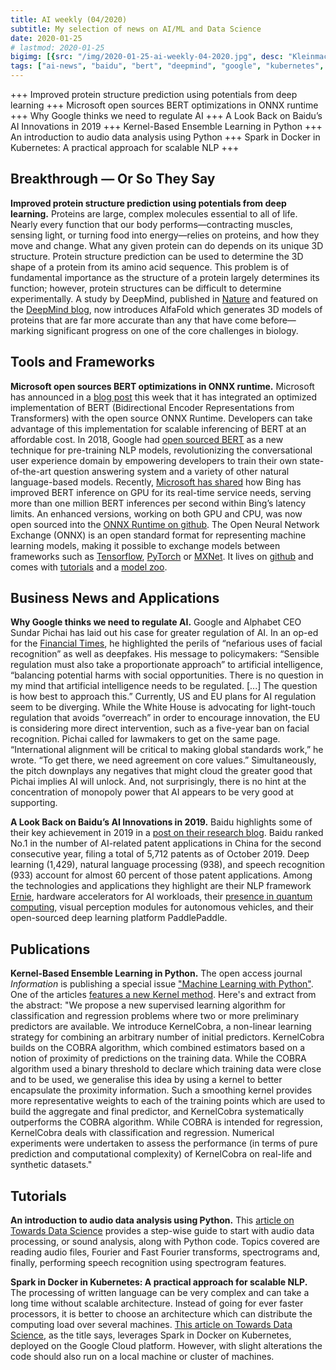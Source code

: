 ```yaml
---
title: AI weekly (04/2020)
subtitle: My selection of news on AI/ML and Data Science
date: 2020-01-25
# lastmod: 2020-01-25
bigimg: [{src: "/img/2020-01-25-ai-weekly-04-2020.jpg", desc: "Kleinmachnow (2020)"}]
tags: ["ai-news", "baidu", "bert", "deepmind", "google", "kubernetes", "microsoft", "onnx", "sound-analysis", "spark"]
---
```


+++ Improved protein structure prediction using potentials from deep learning +++ Microsoft open sources BERT optimizations in ONNX runtime +++ Why Google thinks we need to regulate AI +++ A Look Back on Baidu’s AI Innovations in 2019 +++ Kernel-Based Ensemble Learning in Python +++ An introduction to audio data analysis using Python +++ Spark in Docker in Kubernetes: A practical approach for scalable NLP +++
 
<!--more-->

## Breakthrough &mdash; Or So They Say

**Improved protein structure prediction using potentials from deep learning.** Proteins are large, complex molecules essential to all of life. Nearly every function that our body performs—contracting muscles, sensing light, or turning food into energy—relies on proteins, and how they move and change. What any given protein can do depends on its unique 3D structure. Protein structure prediction can be used to determine the 3D shape of a protein from its amino acid sequence. This problem is of fundamental importance as the structure of a protein largely determines its function; however, protein structures can be difficult to determine experimentally. A study by DeepMind, published in [Nature](https://rdcu.be/b0mtx) and featured on the [DeepMind blog](https://deepmind.com/blog/article/AlphaFold-Using-AI-for-scientific-discovery), now introduces AlfaFold which generates 3D models of proteins that are far more accurate than any that have come before—marking significant progress on one of the core challenges in biology. 
 


## Tools and Frameworks

**Microsoft open sources BERT optimizations in ONNX runtime.** Microsoft has announced in a [blog post](https://cloudblogs.microsoft.com/opensource/2020/01/21/microsoft-onnx-open-source-optimizations-transformer-inference-gpu-cpu/) this week that it has integrated an optimized implementation of BERT (Bidirectional Encoder Representations from Transformers) with the open source ONNX Runtime. Developers can take advantage of this implementation for scalable inferencing of BERT at an affordable cost. In 2018, Google had [open sourced BERT](https://ai.googleblog.com/2018/11/open-sourcing-bert-state-of-art-pre.html) as a new technique for pre-training NLP models, revolutionizing the conversational user experience domain by empowering developers to train their own state-of-the-art question answering system and a variety of other natural language-based models. Recently, [Microsoft has shared](https://azure.microsoft.com/en-us/blog/bing-delivers-its-largest-improvement-in-search-experience-using-azure-gpus/) how Bing has improved BERT inference on GPU for its real-time service needs, serving more than one million BERT inferences per second within Bing’s latency limits. An enhanced versions, working on both GPU and CPU, was now open sourced into the [ONNX Runtime on github](https://github.com/microsoft/onnxruntime/releases/tag/v1.1.1). The Open Neural Network Exchange (ONNX) is an open standard format for representing machine learning models, making it possible to exchange models between frameworks such as [Tensorflow](https://github.com/tensorflow/tensorflow), [PyTorch](https://github.com/pytorch/pytorch) or [MXNet](https://github.com/apache/incubator-mxnet). It lives on [github](https://github.com/onnx/onnx) and comes with [tutorials](https://github.com/onnx/tutorials) and a [model zoo](https://github.com/onnx/models).


## Business News and Applications

**Why Google thinks we need to regulate AI.** Google and Alphabet CEO Sundar Pichai has laid out his case for greater regulation of AI. In an op-ed for the [Financial Times](https://www.ft.com/content/3467659a-386d-11ea-ac3c-f68c10993b04), he highlighted the perils of “nefarious uses of facial recognition” as well as deepfakes. His message to policymakers: “Sensible regulation must also take a proportionate approach” to artificial intelligence, “balancing potential harms with social opportunities. There is no question in my mind that artificial intelligence needs to be regulated. [...] The question is how best to approach this.” Currently, US and EU plans for AI regulation seem to be diverging. While the White House is advocating for light-touch regulation that avoids “overreach” in order to encourage innovation, the EU is considering more direct intervention, such as a five-year ban on facial recognition. Pichai called for lawmakers to get on the same page. “International alignment will be critical to making global standards work,” he wrote. “To get there, we need agreement on core values.” Simultaneously, the pitch downplays any negatives that might cloud the greater good that Pichai implies AI will unlock. And, not surprisingly, there is no hint at the concentration of monopoly power that AI appears to be very good at supporting.

**A Look Back on Baidu’s AI Innovations in 2019.** Baidu highlights some of their key achievement in 2019 in a [post on their research blog](http://research.baidu.com/Blog/index-view?id=130). Baidu ranked No.1 in the number of AI-related patent applications in China for the second consecutive year, filing a total of 5,712 patents as of October 2019. Deep learning (1,429), natural language processing (938), and speech recognition (933) account for almost 60 percent of those patent applications. Among the technologies and applications they highlight are their NLP framework [Ernie](http://research.baidu.com/Blog/index-view?id=121), hardware accelerators for AI workloads, their [presence in quantum computing](https://quanlse.baidu.com/en/), visual perception modules for autonomous vehicles, and their open-sourced deep learning platform PaddlePaddle. 



## Publications

**Kernel-Based Ensemble Learning in Python.** The open access journal *Information* is publishing a special issue ["Machine Learning with Python"](https://www.mdpi.com/journal/information/special_issues/ML_Python). One of the articles [features a new Kernel method](https://www.mdpi.com/2078-2489/11/2/63/htm). Here's and extract from the abstract: "We propose a new supervised learning algorithm for classification and regression problems where two or more preliminary predictors are available. We introduce KernelCobra, a non-linear learning strategy for combining an arbitrary number of initial predictors. KernelCobra builds on the COBRA algorithm, which combined estimators based on a notion of proximity of predictions on the training data. While the COBRA algorithm used a binary threshold to declare which training data were close and to be used, we generalise this idea by using a kernel to better encapsulate the proximity information. Such a smoothing kernel provides more representative weights to each of the training points which are used to build the aggregate and final predictor, and KernelCobra systematically outperforms the COBRA algorithm. While COBRA is intended for regression, KernelCobra deals with classification and regression. Numerical experiments were undertaken to assess the performance (in terms of pure prediction and computational complexity) of KernelCobra on real-life and synthetic datasets."



## Tutorials

**An introduction to audio data analysis using Python.** This [article on Towards Data Science](https://towardsdatascience.com/understanding-audio-data-fourier-transform-fft-spectrogram-and-speech-recognition-a4072d228520) provides a step-wise guide to start with audio data processing, or sound analysis, along with Python code. Topics covered are reading audio files, Fourier and Fast Fourier transforms, spectrograms and, finally, performing speech recognition using spectrogram features.

**Spark in Docker in Kubernetes: A practical approach for scalable NLP.** The processing of written language can be very complex and can take a long time without scalable architecture. Instead of going for ever faster processors, it is better to choose an architecture which can distribute the computing load over several machines. [This article on Towards Data Science](https://towardsdatascience.com/spark-in-docker-in-kubernetes-a-practical-approach-for-scalable-nlp-9dd6ef47c31e), as the title says, leverages Spark in Docker on Kubernetes, deployed on the Google Cloud platform. However, with slight alterations the code should also run on a local machine or cluster of machines.



